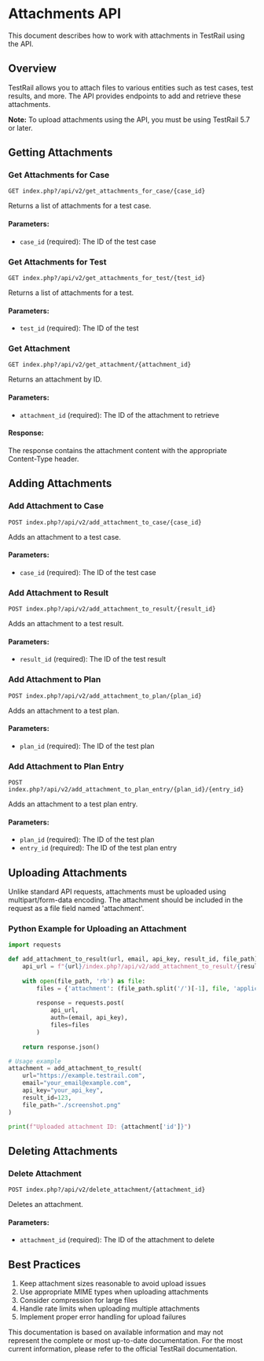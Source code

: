 # Attachments API

This document describes how to work with attachments in TestRail using the API.

## Overview

TestRail allows you to attach files to various entities such as test cases, test results, and more. The API provides endpoints to add and retrieve these attachments.

**Note:** To upload attachments using the API, you must be using TestRail 5.7 or later.

## Getting Attachments

### Get Attachments for Case

```
GET index.php?/api/v2/get_attachments_for_case/{case_id}
```

Returns a list of attachments for a test case.

#### Parameters:

- `case_id` (required): The ID of the test case

### Get Attachments for Test

```
GET index.php?/api/v2/get_attachments_for_test/{test_id}
```

Returns a list of attachments for a test.

#### Parameters:

- `test_id` (required): The ID of the test

### Get Attachment

```
GET index.php?/api/v2/get_attachment/{attachment_id}
```

Returns an attachment by ID.

#### Parameters:

- `attachment_id` (required): The ID of the attachment to retrieve

#### Response:

The response contains the attachment content with the appropriate Content-Type header.

## Adding Attachments

### Add Attachment to Case

```
POST index.php?/api/v2/add_attachment_to_case/{case_id}
```

Adds an attachment to a test case.

#### Parameters:

- `case_id` (required): The ID of the test case

### Add Attachment to Result

```
POST index.php?/api/v2/add_attachment_to_result/{result_id}
```

Adds an attachment to a test result.

#### Parameters:

- `result_id` (required): The ID of the test result

### Add Attachment to Plan

```
POST index.php?/api/v2/add_attachment_to_plan/{plan_id}
```

Adds an attachment to a test plan.

#### Parameters:

- `plan_id` (required): The ID of the test plan

### Add Attachment to Plan Entry

```
POST index.php?/api/v2/add_attachment_to_plan_entry/{plan_id}/{entry_id}
```

Adds an attachment to a test plan entry.

#### Parameters:

- `plan_id` (required): The ID of the test plan
- `entry_id` (required): The ID of the test plan entry

## Uploading Attachments

Unlike standard API requests, attachments must be uploaded using multipart/form-data encoding. The attachment should be included in the request as a file field named 'attachment'.

### Python Example for Uploading an Attachment

```python
import requests

def add_attachment_to_result(url, email, api_key, result_id, file_path):
    api_url = f"{url}/index.php?/api/v2/add_attachment_to_result/{result_id}"
    
    with open(file_path, 'rb') as file:
        files = {'attachment': (file_path.split('/')[-1], file, 'application/octet-stream')}
        
        response = requests.post(
            api_url,
            auth=(email, api_key),
            files=files
        )
    
    return response.json()

# Usage example
attachment = add_attachment_to_result(
    url="https://example.testrail.com",
    email="your_email@example.com",
    api_key="your_api_key",
    result_id=123,
    file_path="./screenshot.png"
)

print(f"Uploaded attachment ID: {attachment['id']}")
```

## Deleting Attachments

### Delete Attachment

```
POST index.php?/api/v2/delete_attachment/{attachment_id}
```

Deletes an attachment.

#### Parameters:

- `attachment_id` (required): The ID of the attachment to delete

## Best Practices

1. Keep attachment sizes reasonable to avoid upload issues
2. Use appropriate MIME types when uploading attachments
3. Consider compression for large files
4. Handle rate limits when uploading multiple attachments
5. Implement proper error handling for upload failures

This documentation is based on available information and may not represent the complete or most up-to-date documentation. For the most current information, please refer to the official TestRail documentation.
